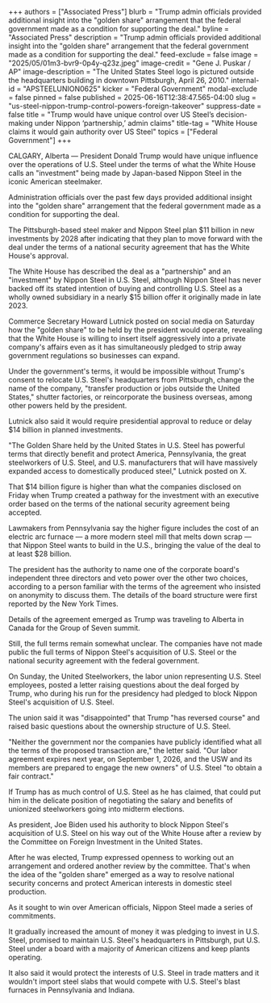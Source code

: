 +++
authors = ["Associated Press"]
blurb = "Trump admin officials provided additional insight into the \"golden share\" arrangement that the federal government made as a condition for supporting the deal."
byline = "Associated Press"
description = "Trump admin officials provided additional insight into the \"golden share\" arrangement that the federal government made as a condition for supporting the deal."
feed-exclude = false
image = "2025/05/01m3-bvr9-0p4y-q23z.jpeg"
image-credit = "Gene J. Puskar / AP"
image-description = "The United States Steel logo is pictured outside the headquarters building in downtown Pittsburgh, April 26, 2010."
internal-id = "APSTEELUNION0625"
kicker = "Federal Government"
modal-exclude = false
pinned = false
published = 2025-06-16T12:38:47.565-04:00
slug = "us-steel-nippon-trump-control-powers-foreign-takeover"
suppress-date = false
title = "Trump would have unique control over US Steel’s decision-making under Nippon ‘partnership,’ admin claims"
title-tag = "White House claims it would gain authority over US Steel"
topics = ["Federal Government"]
+++

CALGARY, Alberta — President Donald Trump would have unique influence over the operations of U.S. Steel under the terms of what the White House calls an &#34;investment&#34; being made by Japan-based Nippon Steel in the iconic American steelmaker.

Administration officials over the past few days provided additional insight into the &#34;golden share&#34; arrangement that the federal government made as a condition for supporting the deal.

The Pittsburgh-based steel maker and Nippon Steel plan $11 billion in new investments by 2028 after indicating that they plan to move forward with the deal under the terms of a national security agreement that has the White House&#39;s approval.

The White House has described the deal as a &#34;partnership&#34; and an &#34;investment&#34; by Nippon Steel in U.S. Steel, although Nippon Steel has never backed off its stated intention of buying and controlling U.S. Steel as a wholly owned subsidiary in a nearly $15 billion offer it originally made in late 2023.

Commerce Secretary Howard Lutnick posted on social media on Saturday how the &#34;golden share&#34; to be held by the president would operate, revealing that the White House is willing to insert itself aggressively into a private company&#39;s affairs even as it has simultaneously pledged to strip away government regulations so businesses can expand.

Under the government&#39;s terms, it would be impossible without Trump&#39;s consent to relocate U.S. Steel&#39;s headquarters from Pittsburgh, change the name of the company, &#34;transfer production or jobs outside the United States,&#34; shutter factories, or reincorporate the business overseas, among other powers held by the president.

Lutnick also said it would require presidential approval to reduce or delay $14 billion in planned investments.

&#34;The Golden Share held by the United States in U.S. Steel has powerful terms that directly benefit and protect America, Pennsylvania, the great steelworkers of U.S. Steel, and U.S. manufacturers that will have massively expanded access to domestically produced steel,&#34; Lutnick posted on X.

That $14 billion figure is higher than what the companies disclosed on Friday when Trump created a pathway for the investment with an executive order based on the terms of the national security agreement being accepted.

Lawmakers from Pennsylvania say the higher figure includes the cost of an electric arc furnace — a more modern steel mill that melts down scrap — that Nippon Steel wants to build in the U.S., bringing the value of the deal to at least $28 billion.

The president has the authority to name one of the corporate board&#39;s independent three directors and veto power over the other two choices, according to a person familiar with the terms of the agreement who insisted on anonymity to discuss them. The details of the board structure were first reported by the New York Times.

Details of the agreement emerged as Trump was traveling to Alberta in Canada for the Group of Seven summit.

Still, the full terms remain somewhat unclear. The companies have not made public the full terms of Nippon Steel&#39;s acquisition of U.S. Steel or the national security agreement with the federal government.

On Sunday, the United Steelworkers, the labor union representing U.S. Steel employees, posted a letter raising questions about the deal forged by Trump, who during his run for the presidency had pledged to block Nippon Steel&#39;s acquisition of U.S. Steel.

The union said it was &#34;disappointed&#34; that Trump &#34;has reversed course&#34; and raised basic questions about the ownership structure of U.S. Steel.

&#34;Neither the government nor the companies have publicly identified what all the terms of the proposed transaction are,&#34; the letter said. &#34;Our labor agreement expires next year, on September 1, 2026, and the USW and its members are prepared to engage the new owners&#34; of U.S. Steel &#34;to obtain a fair contract.&#34;

If Trump has as much control of U.S. Steel as he has claimed, that could put him in the delicate position of negotiating the salary and benefits of unionized steelworkers going into midterm elections.

As president, Joe Biden used his authority to block Nippon Steel&#39;s acquisition of U.S. Steel on his way out of the White House after a review by the Committee on Foreign Investment in the United States.

After he was elected, Trump expressed openness to working out an arrangement and ordered another review by the committee. That&#39;s when the idea of the &#34;golden share&#34; emerged as a way to resolve national security concerns and protect American interests in domestic steel production.

As it sought to win over American officials, Nippon Steel made a series of commitments.

It gradually increased the amount of money it was pledging to invest in U.S. Steel, promised to maintain U.S. Steel&#39;s headquarters in Pittsburgh, put U.S. Steel under a board with a majority of American citizens and keep plants operating.

It also said it would protect the interests of U.S. Steel in trade matters and it wouldn&#39;t import steel slabs that would compete with U.S. Steel&#39;s blast furnaces in Pennsylvania and Indiana.

